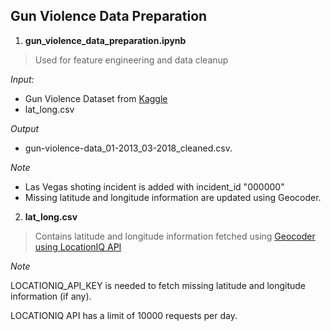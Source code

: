 ## Gun Violence Data Preparation

1. **gun_violence_data_preparation.ipynb**

> Used for feature engineering and data cleanup

_Input:_
* Gun Violence Dataset from [Kaggle](https://www.kaggle.com/jameslko/gun-violence-data) 
* lat_long.csv 

_Output_
* gun-violence-data_01-2013_03-2018_cleaned.csv.

_Note_
* Las Vegas shoting incident is added with incident_id "000000"
* Missing latitude and longitude information are updated using Geocoder.

2. **lat_long.csv**

> Contains latitude and longitude information fetched using [Geocoder using LocationIQ API](https://geocoder.readthedocs.io/providers/LocationIQ.html)

_Note_

LOCATIONIQ_API_KEY is needed to fetch missing latitude and longitude information (if any). 

LOCATIONIQ API has a limit of 10000 requests per day.
